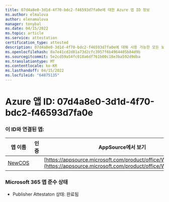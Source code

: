 ```yaml
---
title: 07d4a8e0-3d1d-4f70-bdc2-f46593d7fa0e에 대한 Azure 앱 ID 정보
ms.author: elmalova
author: elenamalova
manager: tonybal
ms.date: 04/15/2022
ms.topic: article
ms.service: attestation
certification_type: attested
description: 07d4a8e0-3d1d-4f70-bdc2-f46593d7fa0e에 대해 사용 가능한 모든 보안 및 규정 준수 정보입니다.
ms.openlocfilehash: 0a7e41cd2d81a73d2cfc3957f6b4964405b84d9b
ms.sourcegitcommit: 5e2cd59a54fc018a6df761b00c18e3ba592d9dba
ms.translationtype: MT
ms.contentlocale: ko-KR
ms.lasthandoff: 04/15/2022
ms.locfileid: "64875135"
---
```

# <a name="azure-app-id-07d4a8e0-3d1d-4f70-bdc2-f46593d7fa0e"></a>Azure 앱 ID: 07d4a8e0-3d1d-4f70-bdc2-f46593d7fa0e


### <a name="apps-associated-with-this-id"></a>이 ID와 연결된 앱:
| **앱 이름** | **인증** | **AppSource에서 보기** |
|--------------|---------------|-----------------------|
| [NewCOS](../forward/WA200001104.md) |  | [https://appsource.microsoft.com/product/office/WA200001104](https://appsource.microsoft.com/product/office/WA200001104) |

### <a name="microsoft-365-app-compliance-status"></a>Microsoft 365 앱 준수 상태
- Publisher Attestaton 상태: 완료됨
